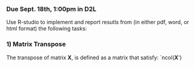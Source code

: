 ### Due Sept. 18th, 1:00pm in D2L


Use R-studio to implement and report resutls from (in either pdf, word, or html format) the following tasks:


### 1) Matrix Transpose

The transpose of matrix **X**, is defined as a matrix that satisfy: `ncol(**X**')
